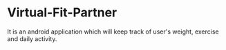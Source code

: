 # Virtual-Fit-Partner
It is an android application which will keep track of user's weight, exercise and daily activity.
